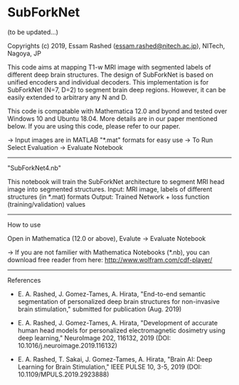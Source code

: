 # SubForkNet
(to be updated...)

Copyrights (c) 2019, Essam Rashed 
(essam.rashed@nitech.ac.jp), NITech, Nagoya, JP 

This code aims at mapping T1-w MRI image with segmented labels of different deep brain structures. The design of SubForkNet is based on unified encoders and individual decoders. This implementation is for SubForkNet (N=7, D=2) to segment brain deep regions. However, it can be easily extended to arbitrary any N and D.
 
This code is compatable with Mathematica 12.0 and byond and tested over Windows 10 and Ubuntu 18.04. More details are in our paper mentioned below. If you are using this code, please refer to our paper.

-> Input images are in MATLAB "*.mat" formats for easy use 
-> To Run Select Evaluation -> Evaluate Notebook 

-----------------------------------------------------
"SubForkNet4.nb"

This notebook will train the SubForkNet architecture to segment MRI head image into segmented structures. 
Input: MRI image, labels of different structures (in *.mat) formats
Output: Trained Network + loss function (training/validation) values


-----------------------------------------------------
How to use

Open in Mathematica (12.0 or above), Evalute -> Evaluate Notebook

-> If you are not familier with Mathematica Notebooks (*.nb), you can download free reader from here: http://www.wolfram.com/cdf-player/

-----------------------------------------------------
References

* E. A. Rashed, J. Gomez-Tames, A. Hirata,
"End-to-end semantic segmentation of personalized deep brain structures for non-invasive brain stimulation,"
submitted for publication (Aug. 2019)

* E. A. Rashed, J. Gomez-Tames, A. Hirata,
"Development of accurate human head models for personalized electromagnetic dosimetry using deep learning,"
NeuroImage 202, 116132, 2019 (DOI: 10.1016/j.neuroimage.2019.116132)

* E. A. Rashed, T. Sakai, J. Gomez-Tames, A. Hirata,
"Brain AI: Deep Learning for Brain Stimulation,"
IEEE PULSE 10, 3-5, 2019 (DOI: 10.1109/MPULS.2019.2923888)
